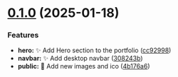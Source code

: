 # [0.1.0](https://github.com/bmmedina99/porfolio-bmmedina/compare/v0.0.0...v0.1.0) (2025-01-18)


### Features

* **hero:** :sparkles: Add Hero section to the portfolio ([cc92998](https://github.com/bmmedina99/porfolio-bmmedina/commit/cc929983604c250968effe3349bff9d5182ace38))
* **navbar:** :sparkles: Add desktop navbar ([308243b](https://github.com/bmmedina99/porfolio-bmmedina/commit/308243b3c97698347a9636890aa8af8f41f2f007))
* **public:** :camera_flash: Add new images and ico ([4b176a6](https://github.com/bmmedina99/porfolio-bmmedina/commit/4b176a6109c8ff3adbc75106ff4a73e652233c96))
